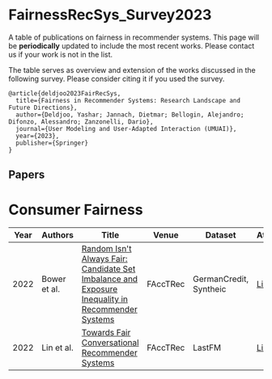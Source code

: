 # FairnessRecSys_Survey2023

A table of publications on fairness in recommender systems. This page will be ****periodically**** updated to include the most recent works. Please contact us if your work is not in the list.

The table serves as overview and extension of the works discussed in the following survey. Please consider citing it if you used the survey.

```
@article{deldjoo2023FairRecSys,
  title={Fairness in Recommender Systems: Research Landscape and Future Directions},
  author={Deldjoo, Yashar; Jannach, Dietmar; Bellogin, Alejandro; Difonzo, Alessandro; Zanzonelli, Dario},
  journal={User Modeling and User-Adapted Interaction (UMUAI)},
  year={2023},
  publisher={Springer}
}
```


## Papers
# Consumer Fairness
| Year  | Authors | Title       |Venue  |Dataset | Attribute |Code  | Key points |
|------|-------|---------|------|------|---------------|-------|-------------------------|
|2022|Bower et al.|[Random Isn't Always Fair: Candidate Set Imbalance and Exposure Inequality in Recommender Systems](https://arxiv.org/abs/2209.05000)|FAccTRec| GermanCredit, Syntheic|[Link]()|Demographics|Shows how randomized ranking can increase inequality.
|2022|Lin et al.|[Towards Fair Conversational Recommender Systems](https://arxiv.org/abs/2208.03854)|FAccTRec| LastFM|[Link]()||

